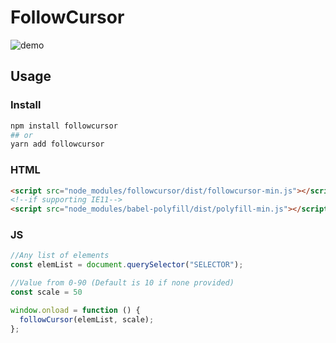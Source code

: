 # FollowCursor
![demo](https://cloud.githubusercontent.com/assets/3892772/21510105/b40b9e12-cc5d-11e6-96c8-ff424d3ad846.gif)

## Usage
### Install
```bash
npm install followcursor
## or
yarn add followcursor
```

### HTML
```html
<script src="node_modules/followcursor/dist/followcursor-min.js"></script>
<!--if supporting IE11-->
<script src="node_modules/babel-polyfill/dist/polyfill-min.js"></script>
```

### JS
```js
//Any list of elements
const elemList = document.querySelector("SELECTOR");

//Value from 0-90 (Default is 10 if none provided)
const scale = 50

window.onload = function () {
  followCursor(elemList, scale);
};
```
